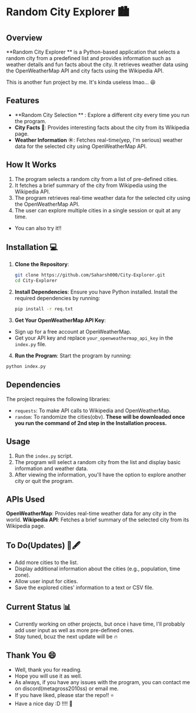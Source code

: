 # Random City Explorer 🏙️

## Overview
**Random City Explorer ** is a Python-based application that selects a random city from a predefined list and provides information such as weather details and fun facts about the city. It retrieves weather data using the OpenWeatherMap API and city facts using the Wikipedia API.

This is another fun project by me. It's kinda useless lmao... 😆

## Features
- **Random City Selection ** : Explore a different city every time you run the program.
- **City Facts 📄**: Provides interesting facts about the city from its Wikipedia page.
- **Weather Information ☀️**: Fetches real-time(yep, I'm serious) weather data for the selected city using OpenWeatherMap API.

## How It Works
1. The program selects a random city from a list of pre-defined cities.
2. It fetches a brief summary of the city from Wikipedia using the Wikipedia API.
3. The program retrieves real-time weather data for the selected city using the OpenWeatherMap API.
4. The user can explore multiple cities in a single session or quit at any time.

- You can also try it!! 

  
## Installation 💻

1. **Clone the Repository**:
   ```bash
   git clone https://github.com/Saharsh000/City-Explorer.git
   cd City-Explorer
   ```
2. **Install Dependencies**:
   Ensure you have Python installed. Install the required dependencies by running:
   ```bash
   pip install -r req.txt
   ```
3. **Get Your OpenWeatherMap API Key**:
  - Sign up for a free account at OpenWeatherMap.
  - Get your API key and replace `your_openweathermap_api_key` in the `index.py` file.

4. **Run the Program**: Start the program by running:
```bash
python index.py
```
## Dependencies

The project requires the following libraries:
- `requests`: To make API calls to Wikipedia and OpenWeatherMap.
- `random`: To randomize the cities(obv).
**These will be downloaded once you run the command of 2nd step in the Installation process.**
  
## Usage 
1. Run the `index.py` script.
2. The program will select a random city from the list and display basic information and weather data.
3. After viewing the information, you'll have the option to explore another city or quit the program.

## APIs Used
**OpenWeatherMap**: Provides real-time weather data for any city in the world.
**Wikipedia API**: Fetches a brief summary of the selected city from its Wikipedia page.

## To Do(Updates) 📄🖋️
- Add more cities to the list.
- Display additional information about the cities (e.g., population, time zone).
- Allow user input for cities.
- Save the explored cities' information to a text or CSV file.

## Current Status 📊
- Currently working on other projects, but once i have time, I'll probably add user input as well as more pre-defined ones.
- Stay tuned, bcuz the next update will be 🔥

## Thank You 😄
- Well, thank you for reading.
- Hope you will use it as well.
- As always, if you have any issues with the program, you can contact me on discord(metagross2010ss) or email me.
- If you have liked, please star the repo!! ⭐
- Have a nice day :D !!!! 👋

